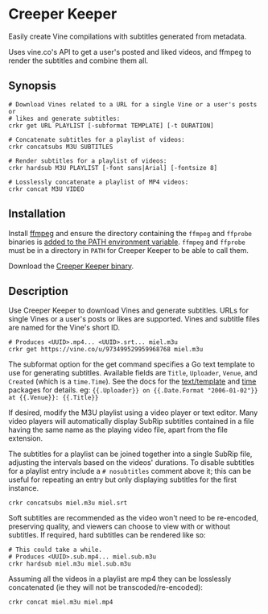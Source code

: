 # Creeper Keeper

Easily create Vine compilations with subtitles generated from metadata.

Uses vine.co's API to get a user's posted and liked videos, and ffmpeg to render the subtitles and combine them all.

## Synopsis

    # Download Vines related to a URL for a single Vine or a user's posts or
    # likes and generate subtitles:
    crkr get URL PLAYLIST [-subformat TEMPLATE] [-t DURATION]

    # Concatenate subtitles for a playlist of videos:
    crkr concatsubs M3U SUBTITLES

    # Render subtitles for a playlist of videos:
    crkr hardsub M3U PLAYLIST [-font sans|Arial] [-fontsize 8]

    # Losslessly concatenate a playlist of MP4 videos:
    crkr concat M3U VIDEO

## Installation

Install [ffmpeg](https://ffmpeg.org/download.html) and ensure the directory containing the `ffmpeg` and `ffprobe` binaries is [added to the PATH environment variable](http://www.howtogeek.com/118594/how-to-edit-your-system-path-for-easy-command-line-access/). `ffmpeg` and `ffprobe` must be in a directory in `PATH` for Creeper Keeper to be able to call them.

Download the [Creeper Keeper binary](TODO).

## Description

Use Creeper Keeper to download Vines and generate subtitles. URLs for single Vines or a user's posts or likes are supported. Vines and subtitle files are named for the Vine's short ID.

    # Produces <UUID>.mp4... <UUID>.srt... miel.m3u
    crkr get https://vine.co/u/973499529959968768 miel.m3u

The subformat option for the get command specifies a Go text template to use for generating subtitles. Available fields are `Title`, `Uploader`, `Venue`, and `Created` (which is a `time.Time`). See the docs for the [text/template](https://golang.org/pkg/text/template/) and [time](https://golang.org/pkg/time/) packages for details. eg: `{{.Uploader}} on {{.Date.Format "2006-01-02"}} at {{.Venue}}: {{.Title}}`

If desired, modify the M3U playlist using a video player or text editor. Many video players will automatically display SubRip subtitles contained in a file having the same name as the playing video file, apart from the file extension.

The subtitles for a playlist can be joined together into a single SubRip file, adjusting the intervals based on the videos' durations. To disable subtitles for a playlist entry include a `# nosubtitles` comment above it; this can be useful for repeating an entry but only displaying subtitles for the first instance.

    crkr concatsubs miel.m3u miel.srt

Soft subtitles are recommended as the video won't need to be re-encoded, preserving quality, and viewers can choose to view with or without subtitles. If required, hard subtitles can be rendered like so:

    # This could take a while.
    # Produces <UUID>.sub.mp4... miel.sub.m3u
    crkr hardsub miel.m3u miel.sub.m3u

Assuming all the videos in a playlist are mp4 they can be losslessly concatenated (ie they will not be transcoded/re-encoded):

    crkr concat miel.m3u miel.mp4
